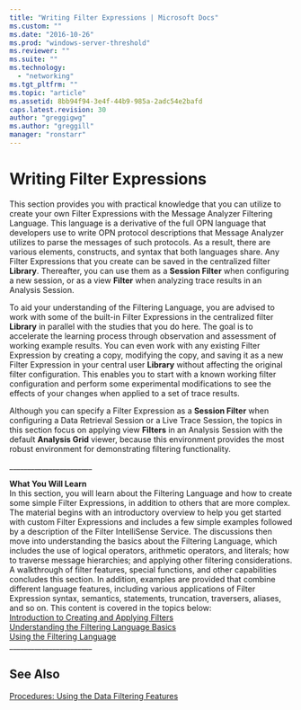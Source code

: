 ```yaml
---
title: "Writing Filter Expressions | Microsoft Docs"
ms.custom: ""
ms.date: "2016-10-26"
ms.prod: "windows-server-threshold"
ms.reviewer: ""
ms.suite: ""
ms.technology: 
  - "networking"
ms.tgt_pltfrm: ""
ms.topic: "article"
ms.assetid: 8bb94f94-3e4f-44b9-985a-2adc54e2bafd
caps.latest.revision: 30
author: "greggigwg"
ms.author: "greggill"
manager: "ronstarr"
---
```

# Writing Filter Expressions
This section provides you with practical knowledge that you can utilize to create your own Filter Expressions with the Message Analyzer Filtering Language. This language is a derivative of the full OPN language that developers use to write OPN protocol descriptions that Message Analyzer utilizes to parse the messages of such protocols. As a result, there are various elements, constructs, and syntax that both languages share. Any Filter Expressions that you create can be saved in the centralized filter **Library**. Thereafter, you can use them as a **Session Filter** when configuring a new session, or as a view **Filter** when analyzing trace results in an Analysis Session.  
  
 To aid your understanding of the Filtering Language, you are advised to work with some of the built-in Filter Expressions in the centralized filter **Library** in parallel with the studies that you do here. The goal is to accelerate the learning process through observation and assessment of working example results. You can even work with any existing Filter Expression by creating a copy, modifying the copy, and saving it as a new Filter Expression in your central user **Library** without affecting the original filter configuration. This enables you to start with a known working filter configuration and perform some experimental modifications to see the effects of your changes when applied to a set of trace results.  
  
 Although you can specify a Filter Expression as a **Session Filter** when configuring a Data Retrieval Session or a Live Trace Session, the topics in this section focus on applying view **Filters** in an Analysis Session with the default **Analysis Grid** viewer, because this environment provides the most robust environment for demonstrating filtering functionality.  
  
 ______________________\_  
  
 **What You Will Learn**   
In this section, you will learn about the Filtering Language and how to create some simple Filter Expressions, in addition to others that are more complex. The material begins with an introductory overview to help you get started with custom Filter Expressions and includes a few simple examples followed by a description of the Filter IntelliSense Service. The discussions then move into understanding the basics about the Filtering Language, which includes the use of logical operators, arithmetic operators, and literals; how to traverse message hierarchies; and applying other filtering considerations. A walkthrough of filter features, special functions, and other capabilities concludes this section. In addition, examples are provided that combine different language features, including various applications of Filter Expression syntax, semantics, statements, truncation, traversers, aliases, and so on. This content is covered in the  topics below:  
[Introduction to Creating and Applying Filters](introduction-to-creating-and-applying-filters.md)  
[Understanding the Filtering Language Basics](understanding-the-filtering-language-basics.md)  
[Using the Filtering Language](using-the-filtering-language.md)  
______________________\_  
  
## See Also  
 [Procedures: Using the Data Filtering Features](procedures-using-the-data-filtering-features.md)